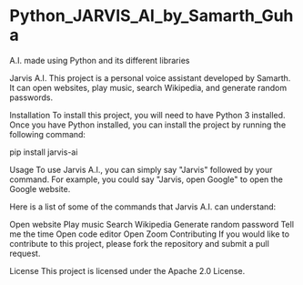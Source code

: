 # Python_JARVIS_AI_by_Samarth_Guha
A.I. made using Python and its different libraries



Jarvis A.I.
This project is a personal voice assistant developed by Samarth. It can open websites, play music, search Wikipedia, and generate random passwords.

Installation
To install this project, you will need to have Python 3 installed. Once you have Python installed, you can install the project by running the following command:

pip install jarvis-ai

Usage
To use Jarvis A.I., you can simply say "Jarvis" followed by your command. For example, you could say "Jarvis, open Google" to open the Google website.

Here is a list of some of the commands that Jarvis A.I. can understand:

Open website
Play music
Search Wikipedia
Generate random password
Tell me the time
Open code editor
Open Zoom
Contributing
If you would like to contribute to this project, please fork the repository and submit a pull request.

License
This project is licensed under the Apache 2.0 License.
